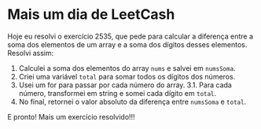 # Mais um dia de LeetCash

Hoje eu resolvi o exercício 2535, que pede para calcular a diferença entre a soma dos elementos de um array e a soma dos dígitos desses elementos. Resolvi assim:

1. Calculei a soma dos elementos do array `nums` e salvei em `numsSoma`.
2. Criei uma variável `total` para somar todos os dígitos dos números.
3. Usei um for para passar por cada número do array.
    3.1. Para cada número, transformei em string e somei cada dígito em `total`.
4. No final, retornei o valor absoluto da diferença entre `numsSoma` e `total`.

E pronto! Mais um exercício resolvido!!!